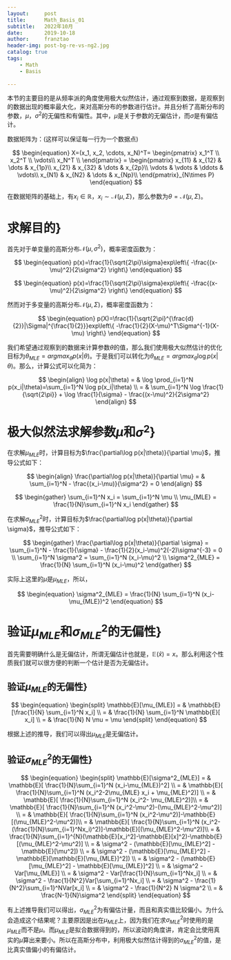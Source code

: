 ```yaml
---
layout:     post
title:      Math_Basis_01
subtitle:   2022年10月
date:       2019-10-18
author:     franztao
header-img: post-bg-re-vs-ng2.jpg
catalog: true
tags:
    - Math
    - Basis
    
---
```


本节的主要目的是从频率派的角度使用极大似然估计，通过观察到数据，是观察到的数据出现的概率最大化，来对高斯分布的参数进行估计。并且分析了高斯分布的参数，$\mu$，$\sigma^2$的无偏性和有偏性。其中，$\mu$是关于参数的无偏估计，而$\sigma$是有偏估计。

数据矩阵为：(这样可以保证每一行为一个数据点)


$$
\begin{equation}
    X=(x_1, x_2, \cdots, x_N)^T=
    \begin{pmatrix}
    x_1^T \\ 
    x_2^T \\
    \vdots\\
    x_N^T \\
    \end{pmatrix} =
    \begin{pmatrix}
    x_{11} & x_{12} & \dots & x_{1p}\\
    x_{21} & x_{32} & \dots & x_{2p}\\
    \vdots & \vdots & \ddots & \vdots\\
    x_{N1} & x_{N2} & \dots & x_{Np}\\
    \end{pmatrix}_{N\times P}
\end{equation}
$$

在数据矩阵的基础上，有$x_i \in \mathbb{R}$，$x_i \sim \mathcal{N}(\mu, \Sigma)$，那么参数为$\theta=\mathcal{N}(\mu, \Sigma)$。

#  求解目的}
首先对于单变量的高斯分布$\mathcal{N}(\mu,\sigma^2)$，概率密度函数为：


$$
\begin{equation}
    p(x)=\frac{1}{\sqrt{2\pi}\sigma}exp\left\{ -\frac{(x-\mu)^2}{2\sigma^2} \right\}
\end{equation}
$$


$$
\begin{equation}
 p(x)=\frac{1}{\sqrt{2\pi}\sigma}exp\left\{ -\frac{(x-\mu)^2}{2\sigma^2} \right\}
\end{equation}
$$

然而对于多变量的高斯分布$\mathcal{N}(\mu,\Sigma)$，概率密度函数为：


$$
\begin{equation}
    p(X)=\frac{1}{\sqrt{2\pi}^{\frac{d}{2}}|\Sigma|^{\frac{1}{2}}}exp\left\{ -\frac{1}{2}(X-\mu)^T\Sigma^{-1}(X-\mu) \right\}
\end{equation}
$$

我们希望通过观察到的数据来计算参数$\theta$的值，那么我们使用极大似然估计的优化目标为$\theta_{MLE}=argmax_{\theta}p(x|\theta)$。于是我们可以转化为$\theta_{MLE}=argmax_{\theta}\log p(x|\theta)$。那么，计算公式可以化简为：

$$
\begin{align}
    \log p(x|\theta) = & \log \prod_{i=1}^N p(x_i|\theta)=\sum_{i=1}^N \log p(x_i|\theta) \\
    = & \sum_{i=1}^N \log \frac{1}{\sqrt{2\pi}} + \log \frac{1}{\sigma} - \frac{(x-\mu)^2}{2\sigma^2} 
\end{align}
$$

#  极大似然法求解参数$\mu$和$\sigma^2$}
在求解$\mu_{MLE}$时，计算目标为$\frac{\partial\log p(x|\theta)}{\partial \mu}$，推导公式如下：

$$
\begin{align}
    \frac{\partial\log p(x|\theta)}{\partial \mu} = & \sum_{i=1}^N - \frac{(x_i-\mu)}{\sigma^2} = 0
\end{align}
$$

$$
\begin{gather}
    \sum_{i=1}^N x_i =  \sum_{i=1}^N \mu \\
    \mu_{MLE} =  \frac{1}{N}\sum_{i=1}^N x_i
\end{gather}
$$

在求解$\sigma^2_{MLE}$时，计算目标为$\frac{\partial\log p(x|\theta)}{\partial \sigma}$，推导公式如下：

$$
\begin{gather}
    \frac{\partial\log p(x|\theta)}{\partial \sigma} 
     = \sum_{i=1}^N - \frac{1}{\sigma} - \frac{1}{2}(x_i-\mu)^2(-2)\sigma^{-3} = 0 \\
     \sum_{i=1}^N  \sigma^2 = \sum_{i=1}^N (x_i-\mu)^2 \\
     \sigma^2_{MLE} = \frac{1}{N} \sum_{i=1}^N (x_i-\mu)^2 
\end{gather}
$$

实际上这里的$\mu$是$\mu_{MLE}$，所以，

$$
\begin{equation}
    \sigma^2_{MLE} = \frac{1}{N} \sum_{i=1}^N (x_i-\mu_{MLE})^2 
\end{equation}
$$

#  验证$\mu_{MLE}$和$\sigma^2_{MLE}$的无偏性}
首先需要明确什么是无偏估计，所谓无偏估计也就是，$\mathbb{E}(\hat{x})=x$。那么利用这个性质我们就可以很方便的判断一个估计是否为无偏估计。
##    验证$\mu_{MLE}$的无偏性}


$$
\begin{equation}
    \begin{split}
        \mathbb{E}[\mu_{MLE}] = & \mathbb{E}[\frac{1}{N} \sum_{i=1}^N x_i] \\
        = & \frac{1}{N} \sum_{i=1}^N \mathbb{E}[  x_i] \\
        = & \frac{1}{N} N \mu = \mu
    \end{split}
\end{equation}
$$

根据上述的推导，我们可以得出$\mu_{MLE}$是无偏估计。

##    验证$\sigma^2_{MLE}$的无偏性}


$$
\begin{equation}
    \begin{split}
        \mathbb{E}[\sigma^2_{MLE}] = & \mathbb{E}[ \frac{1}{N}\sum_{i=1}^N (x_i-\mu_{MLE})^2] \\
        = & \mathbb{E}[ \frac{1}{N}\sum_{i=1}^N (x_i^2-2\mu_{MLE} x_i + \mu_{MLE}^2)] \\
        = & \mathbb{E}[ \frac{1}{N}\sum_{i=1}^N (x_i^2- \mu_{MLE}^2)]\\
        = & \mathbb{E}[ \frac{1}{N}\sum_{i=1}^N (x_i^2-\mu^2)-(\mu_{MLE}^2-\mu^2)] \\
        = & \mathbb{E}[ \frac{1}{N}\sum_{i=1}^N (x_i^2-\mu^2)]-\mathbb{E}[(\mu_{MLE}^2-\mu^2)]\\
        = & \mathbb{E}[ \frac{1}{N}\sum_{i=1}^N (x_i^2-(\frac{1}{N}\sum_{i=1}^Nx_i)^2)]-\mathbb{E}[(\mu_{MLE}^2-\mu^2)]\\
        = & \frac{1}{N}\sum_{i=1}^{N}(\mathbb{E}[x_i^2]-\mathbb{E}[x]^2)-\mathbb{E}[(\mu_{MLE}^2-\mu^2)] \\
        = & \sigma^2 - (\mathbb{E}[\mu_{MLE}^2] - \mathbb{E}[\mu^2]) \\
        = & \sigma^2 - (\mathbb{E}[\mu_{MLE}^2] - \mathbb{E}[\mathbb{E}[\mu_{MLE}]^2]) \\
        = & \sigma^2 - (\mathbb{E}[\mu_{MLE}^2] - \mathbb{E}[\mu_{MLE}]^2] \\
        = & \sigma^2 - Var[\mu_{MLE}] \\
        = & \sigma^2 - Var[\frac{1}{N}\sum_{i=1}^Nx_i] \\
        = & \sigma^2 - \frac{1}{N^2}Var[\sum_{i=1}^Nx_i] \\
        = & \sigma^2 - \frac{1}{N^2}\sum_{i=1}^NVar[x_i] \\ 
        = & \sigma^2 - \frac{1}{N^2} N \sigma^2 \\
        = & \frac{N-1}{N}\sigma^2
    \end{split}
\end{equation}
$$

有上述推导我们可以得出，$\sigma^2_{MLE}$为有偏估计量，而且和真实值比较偏小。为什么会造成这个结果呢？主要原因是出在$\mu_{MLE}$上，因为我们在求$\sigma^2_{MLE}$时使用的是$\mu_{MLE}$而不是$\mu$。而$\mu_{MLE}$是拟合数据得到的，所以波动的角度讲，肯定会比使用真实的$\mu$算出来要小。所以在高斯分布中，利用极大似然估计得到的$\sigma^2_{MLE}$的值，是比真实值偏小的有偏估计。
